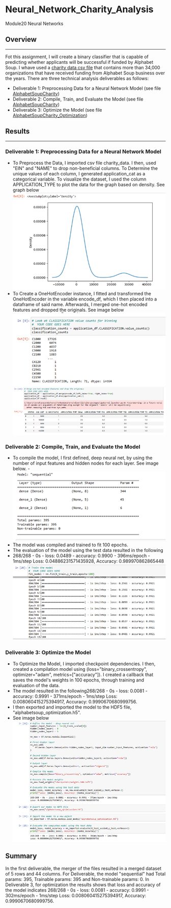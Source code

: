 # Neural_Network_Charity_Analysis
Module20 Neural Networks
## Overview
---
Fot this assignment, I will create a binary classifier that is capable of predicting whether applicants will be successful if funded by Alphabet Soup. I whave used a [charity data csv file](https://github.com/JaredTMurray/Neural_Network_Charity_Analysis/blob/main/charity_data.csv) that contains more than 34,000 organizations that have received funding from Alphabet Soup business over the years. There are three technical analysis deliverables as follows:

- Deliverable 1: Preprocessing Data for a Neural Network Model (see file [AlphabetSoupCharity](https://github.com/JaredTMurray/Neural_Network_Charity_Analysis/blob/main/AlphabetSoupCharity.ipynb))
- Deliverable 2: Compile, Train, and Evaluate the Model (see file [AlphabetSoupCharity](https://github.com/JaredTMurray/Neural_Network_Charity_Analysis/blob/main/AlphabetSoupCharity.ipynb))
- Deliverable 3: Optimize the Model (see file [AlphabetSoupCharity_Optimization](https://github.com/JaredTMurray/Neural_Network_Charity_Analysis/blob/main/AlphabetSoupCharity_Optimization.ipynb))


## Results
---
### Deliverable 1: Preprocessing Data for a Neural Network Model
- To Preprocess the Data, I imported csv file charity_data. I then, used "EIN" and "NAME" to drop non-beneficial columns. To Determine the unique values of each column, I generated application_cat as a categorical variable. To visualize the dataset, I used the column APPLICATION_TYPE to plot the data for the graph based on density. See graph below
![](https://github.com/JaredTMurray/Neural_Network_Charity_Analysis/blob/main/1.png)
- To Create a OneHotEncoder instance, I fitted and transformed the OneHotEncoder in the variable encode_df, which I then placed into a dataframe of said name. Afterwards, I merged one-hot encoded features and dropped the originals. See image below
![](https://github.com/JaredTMurray/Neural_Network_Charity_Analysis/blob/main/1_2.png)
![](https://github.com/JaredTMurray/Neural_Network_Charity_Analysis/blob/main/1_3.png)

### Deliverable 2: Compile, Train, and Evaluate the Model
- To compile the model, I first defined, deep neural net, by using the number of input features and hidden nodes for each layer. See image below. 
-![](https://github.com/JaredTMurray/Neural_Network_Charity_Analysis/blob/main/2.png)
- The model was compiled and trained to fit 100 epochs. 
- The evaluation of the model using the test data resulted in the following
- 268/268 - 0s - loss: 0.0489 - accuracy: 0.9900 - 396ms/epoch - 1ms/step
Loss: 0.04886231571435928, Accuracy: 0.989970862865448
![](https://github.com/JaredTMurray/Neural_Network_Charity_Analysis/blob/main/2_2.png)

### Deliverable 3: Optimize the Model
- To Optimize the Model, I imported checkpoint dependencies. I then, created a compilation model using (loss="binary_crossentropy", optimizer="adam", metrics=["accuracy"]). I created a callback that saves the model's weights in 100 epochs, through training and evaluation of the data. 
- The model resulted in the following268/268 - 0s - loss: 0.0081 - accuracy: 0.9991 - 371ms/epoch - 1ms/step
Loss: 0.008060415275394917, Accuracy: 0.9990670680999756.
- I then exported and imported the model to the HDF5 file, "alphabetsoup_optimization.h5". 
- See image below
![](https://github.com/JaredTMurray/Neural_Network_Charity_Analysis/blob/main/3.png)

## Summary
In the first deliverable, the merger of the files resulted in a merged dataset of 5 rows and 44 columns. 
For Deliverable, the model "sequential" had Total params: 395, Trainable params: 395 and Non-trainable params: 0.
In Deliverable 3, for optimization the results shows that loss and accuracy of the model indicates 268/268 - 0s - loss: 0.0081 - accuracy: 0.9991 - 302ms/epoch - 1ms/step Loss: 0.008060415275394917, Accuracy: 0.9990670680999756. 


